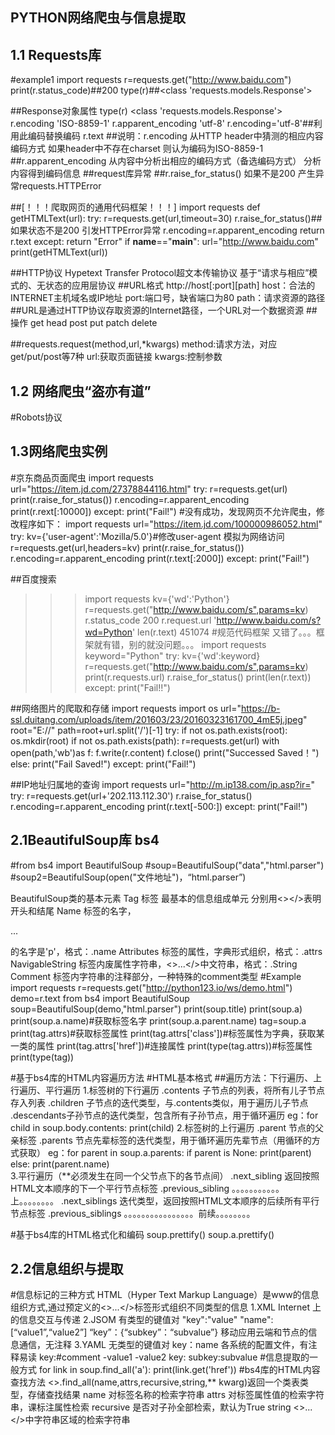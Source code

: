 ## PYTHON网络爬虫与信息提取
## 1.1 Requests库
#example1
import requests
r=requests.get("http://www.baidu.com")
print(r.status_code)##200
type(r)##<class 'requests.models.Response'>

##Response对象属性
type(r)
<class 'requests.models.Response'>
r.encoding
'ISO-8859-1'
r.apparent_encoding
'utf-8'
r.encoding='utf-8'##利用此编码替换编码
r.text
##说明：r.encoding 从HTTP header中猜测的相应内容编码方式 如果header中不存在charset 则认为编码为ISO-8859-1
##r.apparent_encoding 从内容中分析出相应的编码方式（备选编码方式） 分析内容得到编码信息
##request库异常
##r.raise_for_status() 如果不是200 产生异常requests.HTTPError

##[！！！爬取网页的通用代码框架！！！]
import requests
def getHTMLText(url):
    try:
        r=requests.get(url,timeout=30)
        r.raise_for_status()##如果状态不是200 引发HTTPError异常
        r.encoding=r.apparent_encoding
        return r.text
    except:
        return "Error"
if __name__=="__main__":
    url="http://www.baidu.com"
    print(getHTMLText(url))

##HTTP协议 Hypetext Transfer Protocol超文本传输协议 基于“请求与相应”模式的、无状态的应用层协议
##URL格式 http://host[:port][path] host：合法的INTERNET主机域名或IP地址 port:端口号，缺省端口为80 path：请求资源的路径
##URL是通过HTTP协议存取资源的Internet路径，一个URL对一个数据资源
##操作 get head post put patch delete

##requests.request(method,url,*kwargs) method:请求方法，对应get/put/post等7种 url:获取页面链接 kwargs:控制参数

## 1.2 网络爬虫“盗亦有道”
#Robots协议

## 1.3网络爬虫实例
#京东商品页面爬虫
import requests
url="https://item.jd.com/27378844116.html"
try:
    r=requests.get(url)
    print(r.raise_for_status())
    r.encoding=r.apparent_encoding
    print(r.rext[:10000])
except:
    print("Fail!")
#没有成功，发现网页不允许爬虫，修改程序如下：
import requests
url="https://item.jd.com/100000986052.html"
try:
    kv={'user-agent':'Mozilla/5.0'}#修改user-agent 模拟为网络访问
    r=requests.get(url,headers=kv)
    print(r.raise_for_status())
    r.encoding=r.apparent_encoding
    print(r.text[:2000])
except:
    print("Fail!")

##百度搜索
>>> import requests
>>> kv={'wd':'Python'}
>>> r=requests.get("http://www.baidu.com/s",params=kv)
>>> r.status_code
200
>>> r.request.url
'http://www.baidu.com/s?wd=Python'
>>> len(r.text)
451074
#规范代码框架  又错了。。。框架就有错，别的就没问题。。。
import requests
keyword="Python"
try:
    kv={'wd':keyword}
    r=requests.get("http://www.baidu.com/s",params=kv)
    print(r.requests.url)
    r.raise_for_status()
    print(len(r.text))
except:
    print("Fail!!")


##网络图片的爬取和存储
import requests
import os
url="https://b-ssl.duitang.com/uploads/item/201603/23/20160323161700_4mE5j.jpeg"
root="E://"
path=root+url.split('/')[-1]
try:
    if not os.path.exists(root):
        os.mkdir(root)
    if not os.path.exists(path):
        r=requests.get(url)
        with open(path,'wb')as f:
            f.write(r.content)
            f.close()
            print("Successed Saved！")
    else:
        print("Fail Saved!")
except:
    print("Fail!")

##IP地址归属地的查询
import requests 
url="http://m.ip138.com/ip.asp?ir="
try:
    r=requests.get(url+'202.113.112.30')
    r.raise_for_status()
    r.encoding=r.apparent_encoding
    print(r.text[-500:])
except:
    print("Fail!")

## 2.1BeautifulSoup库 bs4
#from bs4 import BeautifulSoup
#soup=BeautifulSoup("<html>data<html>","html.parser")
#soup2=BeautifulSoup(open("文件地址")，“html.parser”)

BeautifulSoup类的基本元素
Tag             标签 最基本的信息组成单元 分别用<></>表明开头和结尾
Name            标签的名字，<p>...</p>的名字是'p'，格式：<tag>.name
Attributes      标签的属性，字典形式组织，格式：<tag>.attrs
NavigableString 标签内废属性字符串，<>...</>中文符串，格式：<tag>.String
Comment         标签内字符串的注释部分，一种特殊的comment类型
#Example
import requests
r=requests.get("http://python123.io/ws/demo.html")
demo=r.text
from bs4 import BeautifulSoup
soup=BeautifulSoup(demo,"html.parser")
print(soup.title)
print(soup.a)
print(soup.a.name)#获取标签名字
print(soup.a.parent.name)
tag=soup.a
print(tag.attrs)#获取标签属性
print(tag.attrs['class'])#标签属性为字典，获取某一类的属性
print(tag.attrs['href'])#连接属性
print(type(tag.attrs))#标签属性
print(type(tag))
    
#基于bs4库的HTML内容遍历方法
#HTML基本格式
##遍历方法：下行遍历、上行遍历、平行遍历
1.标签树的下行遍历
.contents   子节点的列表，将<tag>所有儿子节点存入列表
.children   子节点的迭代类型，与.contents类似，用于遍历儿子节点
.descendants子孙节点的迭代类型，包含所有子孙节点，用于循环遍历
eg：for child in soup.body.contents:
        print(child)
2.标签树的上行遍历
.parent  节点的父亲标签
.parents 节点先辈标签的迭代类型，用于循环遍历先辈节点（用循环的方式获取）
eg：for parent in soup.a.parents:
        if parent is None:
           print(parent)
       else:
           print(parent.name)  
3.平行遍历（**必须发生在同一个父节点下的各节点间）
.next_sibling       返回按照HTML文本顺序的下一个平行节点标签
.previous_sibling   。。。。。。。。。。。上。。。。。。。。
.next_siblings      迭代类型，返回按照HTML文本顺序的后续所有平行节点标签
.previous_siblings  。。。。。。。。。。。。。。。。前续。。。。。。。。

#基于bs4库的HTML格式化和编码
soup.prettify()
soup.a.prettify()

     
## 2.2信息组织与提取
#信息标记的三种方式
HTML（Hyper Text Markup Language）是www的信息组织方式,通过预定义的<>...</>标签形式组织不同类型的信息
1.XML <name> </name> <name/> <!--name--> Internet 上的信息交互与传递
2.JSOM 有类型的键值对 "key":"value"   "name":[“value1”,“value2”]   “key”：{“subkey”：“subvalue”} 移动应用云端和节点的信息通信，无注释
3.YAML 无类型的键值对 key：name        各系统的配置文件，有注释易读
                     key:#comment
                     -value1
                     -value2
                     key:
                        subkey:subvalue
#信息提取的一般方式
for link in soup.find_all('a'):
    print(link.get('href'))
#bs4库的HTML内容查找方法
<>.find_all(name,attrs,recursive,string,** kwarg)返回一个类表类型，存储查找结果
name 对标签名称的检索字符串
attrs 对标签属性值的检索字符串，课标注属性检索
recursive 是否对子孙全部检索，默认为True
string <>...</>中字符串区域的检索字符串





